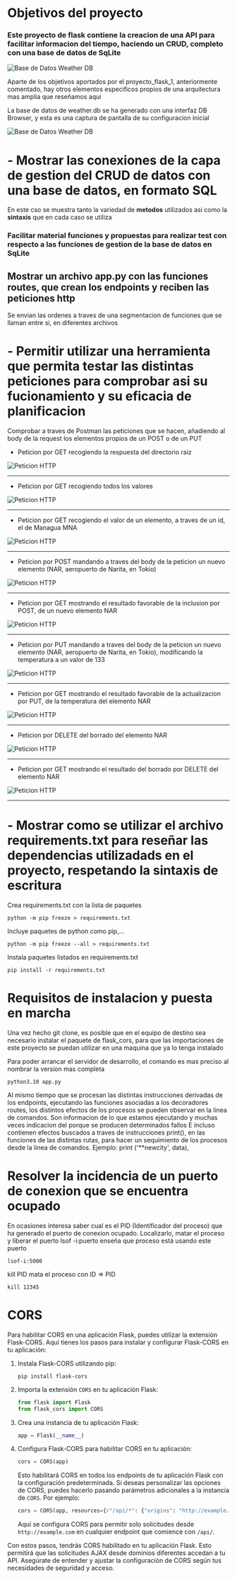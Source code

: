 

# Objetivos del proyecto
###  Este proyecto de flask contiene la creacion de una API para facilitar informacion del tiempo, haciendo un CRUD, completo con una base de datos de SqLite


![Base de Datos Weather DB](./assets/imgReadme/python-flask-web-developer.jpg)


Aparte de los objetivos aportados por el  proyecto_flask_1, anteriormente comentado, hay otros elementos especificos propios de una arquitectura mas amplia que reseñamos aqui


La base de datos de weather.db se ha generado con una interfaz DB Browser, y esta es una captura de pantalla de su configuracion inicial

![Base de Datos Weather DB](./assets/imgReadme/wheatherDB.png)

#  - Mostrar las conexiones de la capa de gestion del CRUD de datos con una base de datos, en formato SQL
En este cso se muestra tanto la variedad de **metodos** utilizados asi como la **sintaxis** que en cada caso se utiliza


###  Facilitar material funciones y propuestas para realizar test con respecto a las funciones de gestion de la base de datos en SqLite




##  Mostrar un archivo app.py con las funciones routes, que crean los endpoints y reciben las peticiones http
Se envian las ordenes a traves de una segmentacion de funciones que se llaman entre si, en diferentes archivos










# - Permitir utilizar una herramienta que permita testar las distintas peticiones para comprobar asi su fucionamiento y su eficacia de planificacion
 Comprobar a traves de Postman las peticiones que se hacen, añadiendo al body de la request los elementos propios de un POST o de un PUT

- Peticion por GET recogiendo la respuesta del directorio raiz

![Peticion HTTP](./assets/imgReadme/flask2_ruta_raiz.png)

---

- Peticion por GET recogiendo todos los valores

![Peticion HTTP](./assets/imgReadme/flask2_get_cities.png)

---

- Peticion por GET recogiendo el valor de un elemento, a traves de un id, el de Managua MNA

![Peticion HTTP](./assets/imgReadme/flask2_cities_get_id.png)



---
- Peticion por POST mandando a traves del body de la peticion un nuevo elemento (NAR, aeropuerto de Narita, en Tokio)

![Peticion HTTP](./assets/imgReadme/flask2_post_new.png)

---

- Peticion por GET mostrando el resultado favorable de la inclusion por POST, de un nuevo elemento NAR

![Peticion HTTP](./assets/imgReadme/flask2_getAll_new_citie.png)

---

- Peticion por PUT  mandando a traves del body de la peticion un nuevo elemento (NAR, aeropuerto de Narita, en Tokio), modificando la temperatura a
un valor de 133

![Peticion HTTP](./assets/imgReadme/flask2_update.png)

---

- Peticion por GET mostrando el resultado favorable de la actualizacion por PUT, de la temperatura del elemento NAR

![Peticion HTTP](./assets/imgReadme/flask2_get_update_citie.png)

---



- Peticion por DELETE  del borrado del elemento NAR

![Peticion HTTP](./assets/imgReadme/flask2_delete_NRT.png)

---

- Peticion por GET mostrando el resultado del borrado por DELETE del elemento NAR

![Peticion HTTP](./assets/imgReadme/flask2_delete_getNRT.png)

---

# - Mostrar como se utilizar el archivo requirements.txt para reseñar las dependencias utilizadads en el proyecto, respetando la sintaxis de escritura


Crea requirements.txt con la lista de paquetes
~~~
python -m pip freeze > requirements.txt 
~~~
Incluye paquetes de python como pip,...
~~~
python -m pip freeze --all > requirements.txt 
~~~
Instala paquetes listados en requirements.txt
~~~
pip install -r requirements.txt
~~~






# Requisitos de instalacion y puesta en marcha
Una vez hecho git clone, es posible que en el equipo de destino sea necesario instalar el paquete de flask_cors, para que las importaciones de este proyecto se puedan utilizar en una maquina que ya lo tenga instalado


Para poder arrancar el servidor de desarrollo, el comando es mas preciso al nombrar la version mas completa
~~~
python3.10 app.py
~~~

Al mismo tiempo que se procesan las distintas instrucciones derivadas de los endpoints, ejecutando las funciones asociadas a los decoradores routes, los distintos efectos de los procesos se pueden observar en la linea de comandos. Son informacion de lo que estamos ejecutando y muchas veces indicacion del porque se producen determinados fallos
E incluso contienen efectos buscados a traves de instrucciones print(), en las funciones de las distintas rutas, para hacer un sequimiento de los procesos desde la linea de comandos. Ejemplo: print ('**newcity', data),




# Resolver la incidencia de un puerto de conexion que se encuentra ocupado
En ocasiones interesa saber cual es el PID (Identificador del proceso) que ha generado el puerto de conexion ocupado. Localizarlo, matar el proceso y liberar el puerto
lsof -i:puerto enseña que proceso está usando este puerto
~~~
lsof-i:5000 
~~~

kill PID mata el proceso con ID => PID
~~~
kill 12345 
~~~

# CORS
Para habilitar CORS en una aplicación Flask, puedes utilizar la extensión Flask-CORS. Aquí tienes los pasos para instalar y configurar Flask-CORS en tu aplicación:

1. Instala Flask-CORS utilizando pip:
   
   ```
   pip install flask-cors
   ```

2. Importa la extensión `CORS` en tu aplicación Flask:

   ```python
   from flask import Flask
   from flask_cors import CORS
   ```

3. Crea una instancia de tu aplicación Flask:

   ```python
   app = Flask(__name__)
   ```

4. Configura Flask-CORS para habilitar CORS en tu aplicación:

   ```python
   cors = CORS(app)
   ```

   Esto habilitará CORS en todos los endpoints de tu aplicación Flask con la configuración predeterminada. Si deseas personalizar las opciones de CORS, puedes hacerlo pasando parámetros adicionales a la instancia de `CORS`. Por ejemplo:

   ```python
   cors = CORS(app, resources={r"/api/*": {"origins": "http://example.com"}})
   ```

   Aquí se configura CORS para permitir solo solicitudes desde `http://example.com` en cualquier endpoint que comience con `/api/`.

Con estos pasos, tendrás CORS habilitado en tu aplicación Flask. Esto permitirá que las solicitudes AJAX desde dominios diferentes accedan a tu API. Asegúrate de entender y ajustar la configuración de CORS según tus necesidades de seguridad y acceso.
